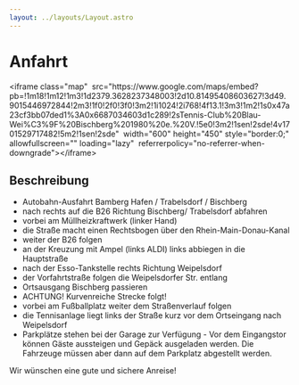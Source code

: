 ```yaml
---
layout: ../layouts/Layout.astro
---
```


# Anfahrt

\<iframe class="map"  src="https\://www\.google.com/maps/embed?pb=!1m18!1m12!1m3!1d2379.3628237348003!2d10.81495408603627!3d49.9015446972844!2m3!1f0!2f0!3f0!3m2!1i1024!2i768!4f13.1!3m3!1m2!1s0x47a23cf3bb07ded1%3A0x6687034603d1c289!2sTennis-Club%20Blau-Wei%C3%9F%20Bischberg%201980%20e.%20V.!5e0!3m2!1sen!2sde!4v1701529717482!5m2!1sen!2sde"  width="600" height="450" style="border:0;" allowfullscreen="" loading="lazy"  referrerpolicy="no-referrer-when-downgrade">\</iframe>

## Beschreibung

- Autobahn-Ausfahrt Bamberg Hafen / Trabelsdorf / Bischberg
- nach rechts auf die B26 Richtung Bischberg/ Trabelsdorf abfahren
- vorbei am Müllheizkraftwerk (linker Hand)
- die Straße macht einen Rechtsbogen über den Rhein-Main-Donau-Kanal
- weiter der B26 folgen
- an der Kreuzung mit Ampel (links ALDI) links abbiegen in die Hauptstraße
- nach der Esso-Tankstelle rechts Richtung Weipelsdorf
- der Vorfahrtstraße folgen die Weipelsdorfer Str. entlang
- Ortsausgang Bischberg passieren
- ACHTUNG! Kurvenreiche Strecke folgt!
- vorbei am Fußballplatz weiter dem Straßenverlauf folgen
- die Tennisanlage liegt links der Straße kurz vor dem Ortseingang nach Weipelsdorf
- Parkplätze stehen bei der Garage zur Verfügung - Vor dem Eingangstor können Gäste aussteigen und Gepäck ausgeladen werden.
  Die Fahrzeuge müssen aber dann auf dem Parkplatz abgestellt werden.

Wir wünschen eine gute und sichere Anreise!
